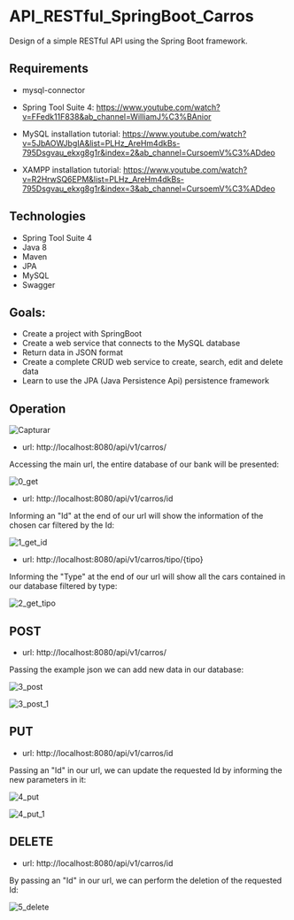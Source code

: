 # API_RESTful_SpringBoot_Carros
Design of a simple RESTful API using the Spring Boot framework.

## Requirements
- mysql-connector
- Spring Tool Suite 4: 
https://www.youtube.com/watch?v=FFedk11F838&ab_channel=WilliamJ%C3%BAnior

- MySQL installation tutorial:
https://www.youtube.com/watch?v=5JbAOWJbgIA&list=PLHz_AreHm4dkBs-795Dsgvau_ekxg8g1r&index=2&ab_channel=CursoemV%C3%ADdeo

- XAMPP installation tutorial:
https://www.youtube.com/watch?v=R2HrwSQ6EPM&list=PLHz_AreHm4dkBs-795Dsgvau_ekxg8g1r&index=3&ab_channel=CursoemV%C3%ADdeo

## Technologies
- Spring Tool Suite 4
- Java 8
- Maven
- JPA
- MySQL
- Swagger

## Goals:
- Create a project with SpringBoot
- Create a web service that connects to the MySQL database
- Return data in JSON format
- Create a complete CRUD web service to create, search, edit and delete data
- Learn to use the JPA (Java Persistence Api) persistence framework

## Operation
![Capturar](https://user-images.githubusercontent.com/40063504/113459765-e8122400-93ec-11eb-8dfd-b8b378c13ff4.PNG)

- url: http://localhost:8080/api/v1/carros/

Accessing the main url, the entire database of our bank will be presented:

![0_get](https://user-images.githubusercontent.com/40063504/113340024-c0925d00-9301-11eb-9576-4c560bf40156.PNG)

- url: http://localhost:8080/api/v1/carros/id

Informing an "Id" at the end of our url will show the information of the chosen car filtered by the Id:

![1_get_id](https://user-images.githubusercontent.com/40063504/113340034-c38d4d80-9301-11eb-88f2-736dde366e4c.PNG)

- url: http://localhost:8080/api/v1/carros/tipo/{tipo}

Informing the "Type" at the end of our url will show all the cars contained in our database filtered by type:

![2_get_tipo](https://user-images.githubusercontent.com/40063504/113340040-c5571100-9301-11eb-97b9-a74284d59fac.PNG)

## POST
- url: http://localhost:8080/api/v1/carros/

Passing the example json we can add new data in our database:

![3_post](https://user-images.githubusercontent.com/40063504/113340047-c720d480-9301-11eb-95bb-504e2b9e0326.PNG)

![3_post_1](https://user-images.githubusercontent.com/40063504/113340056-c9832e80-9301-11eb-8bab-2d46de27f3f1.PNG)

## PUT
- url: http://localhost:8080/api/v1/carros/id

Passing an "Id" in our url, we can update the requested Id by informing the new parameters in it:

![4_put](https://user-images.githubusercontent.com/40063504/113340059-cb4cf200-9301-11eb-8681-23559a6f79e2.PNG)

![4_put_1](https://user-images.githubusercontent.com/40063504/113340071-ce47e280-9301-11eb-99af-7394dc4807c9.PNG)

## DELETE
- url: http://localhost:8080/api/v1/carros/id

By passing an "Id" in our url, we can perform the deletion of the requested Id:

![5_delete](https://user-images.githubusercontent.com/40063504/113340078-d011a600-9301-11eb-9904-67d9c1ec7d21.PNG)
